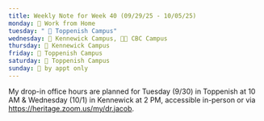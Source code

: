 ```yaml
---
title: Weekly Note for Week 40 (09/29/25 - 10/05/25)
monday: 🏡 Work from Home
tuesday: " 🏫 Toppenish Campus"
wednesday: 🏫 Kennewick Campus, 🌃🏫 CBC Campus
thursday: 🏫 Kennewick Campus
friday: 🏫 Toppenish Campus
saturday: 🏫 Toppenish Campus
sunday: 🫥 by appt only
---
```

My drop-in office hours are planned for Tuesday (9/30) in Toppenish at 10 AM & Wednesday (10/1) in Kennewick at 2 PM, accessible in-person or via <https://heritage.zoom.us/my/dr.jacob>.